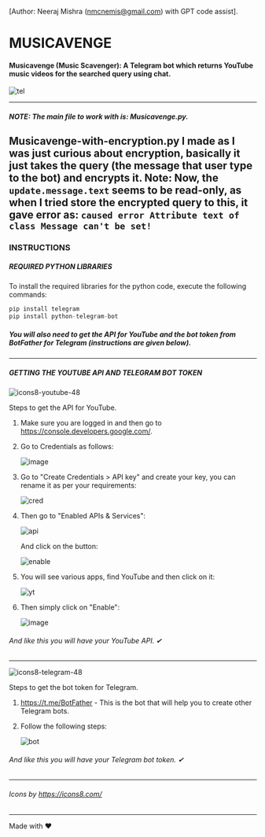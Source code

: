 [Author: Neeraj Mishra (nmcnemis@gmail.com) with GPT code assist].

# MUSICAVENGE
#### Musicavenge (Music Scavenger): A Telegram bot which returns YouTube music videos for the searched query using chat.

![tel](https://github.com/user-attachments/assets/6b3c6e68-2b04-4947-8c27-29feacaa24d4)

-----
##### NOTE: The main file to work with is: Musicavenge.py.
Musicavenge-with-encryption.py I made as I was just curious about encryption, basically it just takes the query (the message that user type to the bot) and encrypts it. Note: Now, the ```update.message.text``` seems to be read-only, as when I tried store the encrypted query to this, it gave error as: ```caused error Attribute text of class Message can't be set!```
-----

### INSTRUCTIONS

##### REQUIRED PYTHON LIBRARIES
To install the required libraries for the python code, execute the following commands:
```python
pip install telegram
pip install python-telegram-bot
```
##### You will also need to get the API for YouTube and the bot token from BotFather for Telegram (instructions are given below).

-----

##### GETTING THE YOUTUBE API AND TELEGRAM BOT TOKEN

![icons8-youtube-48](https://github.com/user-attachments/assets/488f6948-141f-4cdd-818e-9a4b62d95323)

Steps to get the API for YouTube.

1. Make sure you are logged in and then go to https://console.developers.google.com/.
2. Go to Credentials as follows:

   ![image](https://github.com/user-attachments/assets/6c684fd2-6fc1-48db-8b46-bdaeccc3ec73)

3. Go to "Create Credentials > API key" and create your key, you can rename it as per your requirements:

   ![cred](https://github.com/user-attachments/assets/414c8961-2c91-4493-8c88-63b7ad2b3e11)

4. Then go to "Enabled APIs & Services":

   ![api](https://github.com/user-attachments/assets/12c3501c-b7d8-4a19-901d-f37581984580)

   And click on the button:
   
   ![enable](https://github.com/user-attachments/assets/699b974f-495b-4231-a3f0-b2de9c715b88)

5. You will see various apps, find YouTube and then click on it:

   ![yt](https://github.com/user-attachments/assets/549ab059-4c53-444e-8722-c33a7001bdcd)

6. Then simply click on "Enable":

   ![image](https://github.com/user-attachments/assets/72bee5e3-c526-40e1-8311-48e38fd67eab)

  ###### And like this you will have your YouTube API. ✔
-----

![icons8-telegram-48](https://github.com/user-attachments/assets/39a06a2d-1894-4496-8a85-db4cdcf61cc3)

Steps to get the bot token for Telegram.

1. https://t.me/BotFather - This is the bot that will help you to create other Telegram bots.
2. Follow the following steps:

   ![bot](https://github.com/user-attachments/assets/68eb16c5-5051-4b4c-bee9-ef5671cf3aae)

###### And like this you will have your Telegram bot token. ✔

-----
###### Icons by https://icons8.com/
-----
Made with ❤
